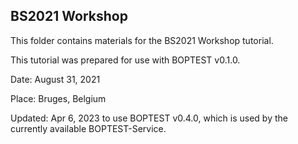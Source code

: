 ## BS2021 Workshop

This folder contains materials for the BS2021 Workshop tutorial.

This tutorial was prepared for use with BOPTEST v0.1.0.

Date: August 31, 2021

Place: Bruges, Belgium

Updated: Apr 6, 2023 to use BOPTEST v0.4.0, which is used by the currently available BOPTEST-Service.
